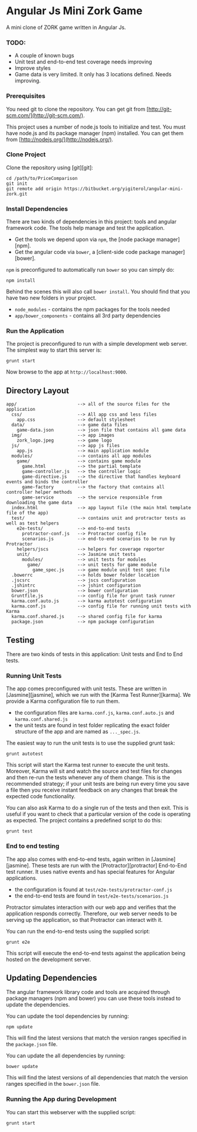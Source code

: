 # Angular Js Mini Zork Game

A mini clone of ZORK game written in Angular Js.

### TODO:

* A couple of known bugs
* Unit test and end-to-end test coverage needs improving
* Improve styles
* Game data is very limited. It only has 3 locations defined. Needs improving.

### Prerequisites

You need git to clone the repository. You can get git from
[http://git-scm.com/](http://git-scm.com/).

This project uses a number of node.js tools to initialize and test. You must have node.js and
its package manager (npm) installed.  You can get them from [http://nodejs.org/](http://nodejs.org/).

### Clone Project

Clone the repository using [git][git]:

```
cd /path/to/PriceComparison
git init
git remote add origin https://bitbucket.org/yigiterol/angular-mini-zork.git
```

### Install Dependencies

There are two kinds of dependencies in this project: tools and angular framework code.  The tools help
manage and test the application.

* Get the tools we depend upon via `npm`, the [node package manager][npm].
* Get the angular code via `bower`, a [client-side code package manager][bower].

`npm` is preconfigured to automatically run `bower` so you can simply do:

```
npm install
```

Behind the scenes this will also call `bower install`.  You should find that you have two new
folders in your project.

* `node_modules` - contains the npm packages for the tools needed
* `app/bower_components` - contains all 3rd party dependencies

### Run the Application

The project is preconfigured to run with a simple development web server.  The simplest way to start
this server is:

```
grunt start
```

Now browse to the app at `http://localhost:9000`.

## Directory Layout

```
app/                       --> all of the source files for the application
  css/                     --> All app css and less files
    app.css                --> default stylesheet
  data/                    --> game data files
    game-data.json         --> json file that contains all game data
  img/                     --> app images
    zork_logo.jpeg         --> game logo
  js/                      --> app js files
    app.js                 --> main application module
  modules/                 --> contains all app modules
    game/                  --> contains game module
      game.html            --> the partial template
      game-controller.js   --> the controller logic
      game-directive.js    --> the directive that handles keyboard events and binds the controller
      game-factory         --> the factory that contains all controller helper methods
      game-service         --> the service responsible from downloading the game data
  index.html               --> app layout file (the main html template file of the app)
  test/                    --> contains unit and protractor tests as well as test helpers
    e2e-tests/             --> end-to-end tests
      protractor-conf.js   --> Protractor config file
      scenarios.js         --> end-to-end scenarios to be run by Protractor
    helpers/jscs           --> helpers for coverage reporter
    unit/                  --> Jasmine unit tests
      modules/             --> unit tests for modules
        game/              --> unit tests for game module
          game_spec.js     --> game module unit test spec file
  .bowerrc                 --> holds bower folder location
  .jscsrc                  --> jscs configuration
  .jshintrc                --> jshint configuration
  bower.json               --> bower configuration
  Gruntfile.js             --> config file for grunt task runner
  karma.conf.auto.js       --> karma autotest configuration
  karma.conf.js            --> config file for running unit tests with Karma
  karma.conf.shared.js     --> shared config file for karma
  package.json             --> npm package configuration
```

## Testing

There are two kinds of tests in this application: Unit tests and End to End tests.

### Running Unit Tests

The app comes preconfigured with unit tests. These are written in
[Jasmine][jasmine], which we run with the [Karma Test Runner][karma]. We provide a Karma
configuration file to run them.

* the configuration files are `karma.conf.js`, `karma.conf.auto.js` and `karma.conf.shared.js`
* the unit tests are found in test folder replicating the exact folder structure of the app and are named as `..._spec.js`.

The easiest way to run the unit tests is to use the supplied grunt task:

```
grunt autotest
```

This script will start the Karma test runner to execute the unit tests. Moreover, Karma will sit and
watch the source and test files for changes and then re-run the tests whenever any of them change.
This is the recommended strategy; if your unit tests are being run every time you save a file then
you receive instant feedback on any changes that break the expected code functionality.

You can also ask Karma to do a single run of the tests and then exit.  This is useful if you want to
check that a particular version of the code is operating as expected.  The project contains a
predefined script to do this:

```
grunt test
```

### End to end testing

The app also comes with end-to-end tests, again written in [Jasmine][jasmine]. These tests
are run with the [Protractor][protractor] End-to-End test runner.  It uses native events and has
special features for Angular applications.

* the configuration is found at `test/e2e-tests/protractor-conf.js`
* the end-to-end tests are found in `test/e2e-tests/scenarios.js`

Protractor simulates interaction with our web app and verifies that the application responds
correctly. Therefore, our web server needs to be serving up the application, so that Protractor
can interact with it.

You can run the end-to-end tests using the supplied script:

```
grunt e2e
```

This script will execute the end-to-end tests against the application being hosted on the
development server.


## Updating Dependencies

The angular framework library code and tools are acquired through package managers (npm and
bower) you can use these tools instead to update the dependencies.

You can update the tool dependencies by running:

```
npm update
```

This will find the latest versions that match the version ranges specified in the `package.json` file.

You can update the all dependencies by running:

```
bower update
```

This will find the latest versions of all dependencies that match the version ranges specified in the `bower.json` file.


### Running the App during Development 

You can start this webserver with the supplied script: 

```
grunt start
```
